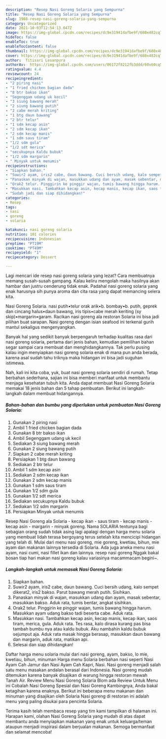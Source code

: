 ```yaml
---
description: "Resep Nasi Goreng Solaria yang Sempurna"
title: "Resep Nasi Goreng Solaria yang Sempurna"
slug: 1988-resep-nasi-goreng-solaria-yang-sempurna
category: Uncategorized
date: 2021-10-03T12:54:13.047Z
image: https://img-global.cpcdn.com/recipes/dc9e31941dafbe9f/680x482cq70/nasi-goreng-solaria-foto-resep-utama.jpg
hideToc: false
enableToc: true
enableTocContent: false
thumbnail: https://img-global.cpcdn.com/recipes/dc9e31941dafbe9f/680x482cq70/nasi-goreng-solaria-foto-resep-utama.jpg
cover: https://img-global.cpcdn.com/recipes/dc9e31941dafbe9f/680x482cq70/nasi-goreng-solaria-foto-resep-utama.jpg
author:  Titisari Lesanpura
authorAv:  https://img-global.cpcdn.com/users/06172f8212fb3ddd/60x60cq50/avatar.jpg
ratingvalue: 4.4
reviewcount: 24
recipeingredient:
- "2 piring nasi"
- "1 fried chicken bagian dada"
- "8 btr bakso ikan"
- "Segenggam udang uk kecil"
- "3 siung bawang merah"
- "2 siung bawang putih"
- "2 cabe merah kriting"
- "1 btg daun bawang"
- "2 btr telur"
- "1 sdm kecap asin"
- "2 sdm kecap ikan"
- "2 sdm kecap manis"
- "1 sdm saus tiram"
- "1/2 sdm gula"
- "1/2 sdt merica"
- "secukupnya Kaldu bubuk"
- "1/2 sdm margarin"
- " Minyak untuk menumis"
recipeinstructions:
- "Siapkan bahan."
- "Suwir2 ayam, iris2 cabe, daun bawang. Cuci bersih udang, kalo sempet dikerat2, iris2 bakso. Parut bawang merah putih. Sisihkan."
- "Panaskan minyak di wajan, masukkan udang dan ayam, masak sebentar, masukkan bakso. Aduk rata, tumis bentar, angkat sisihkan."
- "Orak2 telur. Pinggirin ke pinggir wajan, tumis bawang hingga harum. Masukkan ayam udang bakso tadi beserta cabe. Aduk rata."
- "Masukkan nasi. Tambahkan kecap asin, kecap manis, kecap ikan, saos tiram, merica, gula. Aduk rata. Tes rasa, kalo dirasa kurang pas bisa tambah bumbu nya atau kaldu bubuk. Aku nambahin kaldu bubuk sejumput aja. Aduk rata masak hingga berasap, masukkan daun bawang dan margarin, aduk rata, matikan api."
- "Sudah jadi dan siap dihidangkan!"
categories:
- Resep
tags:
- nasi
- goreng
- solaria

katakunci: nasi goreng solaria 
nutrition: 101 calories
recipecuisine: Indonesian
preptime: "PT19M"
cooktime: "PT49M"
recipeyield: "1"
recipecategory: Dessert

---
```



Lagi mencari ide resep nasi goreng solaria yang lezat? Cara membuatnya memang susah-susah gampang. Kalau keliru mengolah maka hasilnya akan hambar dan justru cenderung tidak enak. Padahal nasi goreng solaria yang enak harusnya sih punya aroma dan cita rasa yang dapat memancing selera kita.


Nasi Goreng Solaria. nasi putih•telur orak arik•b. bombay•b. putih, geprek dan cincang halus•daun bawang, iris tipis•cabe merah keriting (sy skip)•margarin•garam. Racikan nasi goreng ala restoran Solaria ini bisa jadi pilihan buat sarapan. Nasi goreng dengan isian seafood ini terkenal gurih mantul sekaligus mengenyangkan.

Banyak hal yang sedikit banyak berpengaruh terhadap kualitas rasa dari nasi goreng solaria, pertama dari jenis bahan, kemudian pemilihan bahan segar sampai cara membuat dan menghidangkannya. Tak perlu pusing kalau ingin menyiapkan nasi goreng solaria enak di mana pun anda berada, karena asal sudah tahu triknya maka hidangan ini bisa jadi suguhan istimewa.


Nah, kali ini kita coba, yuk, buat nasi goreng solaria sendiri di rumah. Tetap berbahan sederhana, sajian ini bisa memberi manfaat untuk membantu menjaga kesehatan tubuh kita. Anda dapat membuat Nasi Goreng Solaria memakai 18 jenis bahan dan 5 tahap pembuatan. Berikut ini langkah-langkah dalam membuat hidangannya.

<!--inarticleads1-->

##### Bahan-bahan dan bumbu yang diperlukan untuk pembuatan Nasi Goreng Solaria:

1. Gunakan 2 piring nasi
1. Ambil 1 fried chicken bagian dada
1. Gunakan 8 btr bakso ikan
1. Ambil Segenggam udang uk kecil
1. Sediakan 3 siung bawang merah
1. Gunakan 2 siung bawang putih
1. Siapkan 2 cabe merah kriting
1. Persiapkan 1 btg daun bawang
1. Sediakan 2 btr telur
1. Ambil 1 sdm kecap asin
1. Sediakan 2 sdm kecap ikan
1. Gunakan 2 sdm kecap manis
1. Gunakan 1 sdm saus tiram
1. Gunakan 1/2 sdm gula
1. Gunakan 1/2 sdt merica
1. Sediakan secukupnya Kaldu bubuk
1. Sediakan 1/2 sdm margarin
1. Persiapkan  Minyak untuk menumis


Resep Nasi Goreng ala Solaria - kecap ikan - saus tiram - kecap manis - kecap asin - margarin - minyak goreng. Nama SOLARIA tentunya bagi sebagian orang sudah tidak asing lagi apalagi dengan harga menu solaria yang membuat lidah terasa bergoyang terus setelah kita mencicipi hidangan yang telah di. Mulai dari menu nasi goreng, mie goreng, kwetiau, bihun, mie ayam dan makanan lainnya tersedia di Solaria. Ada juga aneka menu nasi ayam, nasi cumi, nasi fillet ikan dan lainnya. resep nasi goreng Nggak bakal bosan tiap hari makan nasi goreng kalau variasinya macammacam begini~. 

<!--inarticleads2-->

##### Langkah-langkah untuk memasak Nasi Goreng Solaria:

1. Siapkan bahan.
1. Suwir2 ayam, iris2 cabe, daun bawang. Cuci bersih udang, kalo sempet dikerat2, iris2 bakso. Parut bawang merah putih. Sisihkan.
1. Panaskan minyak di wajan, masukkan udang dan ayam, masak sebentar, masukkan bakso. Aduk rata, tumis bentar, angkat sisihkan.
1. Orak2 telur. Pinggirin ke pinggir wajan, tumis bawang hingga harum. Masukkan ayam udang bakso tadi beserta cabe. Aduk rata.
1. Masukkan nasi. Tambahkan kecap asin, kecap manis, kecap ikan, saos tiram, merica, gula. Aduk rata. Tes rasa, kalo dirasa kurang pas bisa tambah bumbu nya atau kaldu bubuk. Aku nambahin kaldu bubuk sejumput aja. Aduk rata masak hingga berasap, masukkan daun bawang dan margarin, aduk rata, matikan api.
1. Selesai dan siap dihidangkan!

Daftar harga menu solaria mulai dari nasi goreng, ayam, bakso, lo mie, kwetiau, bihun, minuman Harga menu Solaria berbahan nasi seperti Nasi Ayam Cah Jamur dan Nasi Ayam Cah Kapri, Nasi. Nasi goreng menjadi salah satu menu masakan andalan berasal dari Indonesia. Nasi goreng mudah ditemukan karena banyak disajikan di warung hingga restoran mewah Tanah Air. Review Menu Nasi Goreng Solaria Blom ada Review Untuk Menu ini Cobalah Nasi Goreng Spesial dan Nasi Goreng Kambingnya, Anda bakal ketagihan karena enaknya. Berikut ini beberapa menu makanan dan minuman yang disajikan oleh Solaria Nasi goreng di restoran ini adalah menu yang paling disukai para pencinta Solaria. 

Terima kasih telah membaca resep yang tim kami tampilkan di halaman ini. Harapan kami, olahan Nasi Goreng Solaria yang mudah di atas dapat membantu anda menyiapkan makanan yang enak untuk keluarga/teman ataupun menjadi inspirasi dalam berjualan makanan. Semoga bermanfaat dan selamat mencoba!
